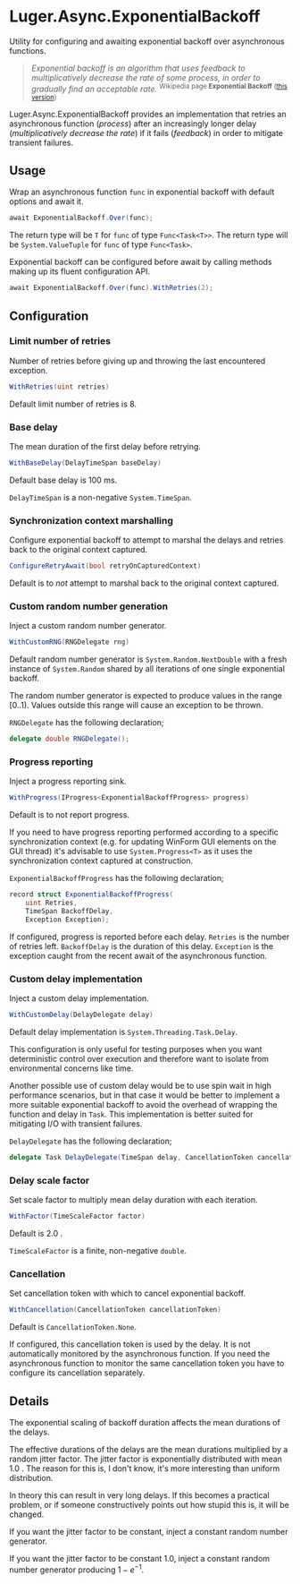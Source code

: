 # Luger.Async.ExponentialBackoff

Utility for configuring and awaiting exponential backoff over asynchronous
functions.

> _Exponential backoff is an algorithm that uses feedback to multiplicatively
decrease the rate of some process, in order to gradually find an acceptable
rate._ <sup>Wikipedia page **Exponential Backoff**
([this version](https://en.wikipedia.org/w/index.php?title=Exponential_backoff&oldid=1106690929))</sup>

Luger.Async.ExponentialBackoff provides an implementation that retries an
asynchronous function (_process_) after an increasingly longer delay
(_multiplicatively decrease the rate_) if it fails (_feedback_) in order to
mitigate transient failures.

## Usage

Wrap an asynchronous function `func` in exponential backoff with default
options and await it.

```csharp
await ExponentialBackoff.Over(func);
```

The return type will be `T` for `func` of type `Func<Task<T>>`.
The return type will be `System.ValueTuple` for `func` of type `Func<Task>`.

Exponential backoff can be configured before await by calling methods making up
its fluent configuration API.

```csharp
await ExponentialBackoff.Over(func).WithRetries(2);
```

## Configuration

### Limit number of retries

Number of retries before giving up and throwing the last encountered exception.

```csharp
WithRetries(uint retries)
```

Default limit number of retries is 8.

### Base delay

The mean duration of the first delay before retrying.

```csharp
WithBaseDelay(DelayTimeSpan baseDelay)
```

Default base delay is 100 ms.

`DelayTimeSpan` is a non-negative `System.TimeSpan`.

### Synchronization context marshalling

Configure exponential backoff to attempt to marshal the delays and retries back
to the original context captured.

```csharp
ConfigureRetryAwait(bool retryOnCapturedContext)
```

Default is to _not_ attempt to marshal back to the original context captured.

### Custom random number generation

Inject a custom random number generator.

```csharp
WithCustomRNG(RNGDelegate rng)
```

Default random number generator is `System.Random.NextDouble` with a fresh
instance of `System.Random` shared by all iterations of one single exponential
backoff.

The random number generator is expected to produce values in the range $[0..1)$.
Values outside this range will cause an exception to be thrown.

`RNGDelegate` has the following declaration;

```csharp
delegate double RNGDelegate();
```

### Progress reporting

Inject a progress reporting sink.

```csharp
WithProgress(IProgress<ExponentialBackoffProgress> progress)
```

Default is to not report progress.

If you need to have progress reporting performed according to a specific
synchronization context (e.g. for updating WinForm GUI elements on the GUI
thread) it's advisable to use `System.Progress<T>` as it uses the
synchronization context captured at construction.

`ExponentialBackoffProgress` has the following declaration;

```csharp
record struct ExponentialBackoffProgress(
    uint Retries,
    TimeSpan BackoffDelay,
    Exception Exception);
```

If configured, progress is reported before each delay.
`Retries` is the number of retries left.
`BackoffDelay` is the duration of this delay.
`Exception` is the exception caught from the recent await of the asynchronous
function.

### Custom delay implementation

Inject a custom delay implementation.

```csharp
WithCustomDelay(DelayDelegate delay)
```

Default delay implementation is `System.Threading.Task.Delay`.

This configuration is only useful for testing purposes when you want
deterministic control over execution and therefore want to isolate from
environmental concerns like time.

Another possible use of custom delay would be to use spin wait in high
performance scenarios, but in that case it would be better to implement a more
suitable exponential backoff to avoid the overhead of wrapping the function and
delay in `Task`. This implementation is better suited for mitigating I/O with
transient failures.

`DelayDelegate` has the following declaration;

```csharp
delegate Task DelayDelegate(TimeSpan delay, CancellationToken cancellationToken);
```

### Delay scale factor

Set scale factor to multiply mean delay duration with each iteration.

```csharp
WithFactor(TimeScaleFactor factor)
```

Default is 2.0 .

`TimeScaleFactor` is a finite, non-negative `double`.

### Cancellation

Set cancellation token with which to cancel exponential backoff.

```csharp
WithCancellation(CancellationToken cancellationToken)
```

Default is `CancellationToken.None`.

If configured, this cancellation token is used by the delay. It is not
automatically monitored by the asynchronous function. If you need the
asynchronous function to monitor the same cancellation token you have to
configure its cancellation separately.

## Details

The exponential scaling of backoff duration affects the mean durations of the
delays.

The effective durations of the delays are the mean durations multiplied by a
random jitter factor.
The jitter factor is exponentially distributed with mean 1.0 . The reason for
this is, I don't know, it's more interesting than uniform distribution.

In theory this can result in very long delays. If this becomes a practical
problem, or if someone constructively points out how stupid this is, it will be
changed.

If you want the jitter factor to be constant, inject a constant random number
generator.

If you want the jitter factor to be constant 1.0, inject a constant random
number generator producing $1-e^{-1}$.
